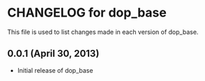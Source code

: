 # CHANGELOG for dop_base

This file is used to list changes made in each version of dop_base.

## 0.0.1 (April 30, 2013)

* Initial release of dop_base